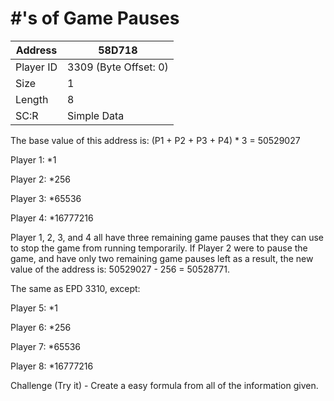 #  #'s of Game Pauses
Address   | 58D718
----------|-------------
Player ID | 3309 (Byte Offset: 0)
Size 	  | 1
Length 	  | 8
SC:R      | Simple Data

The base value of this address is: (P1 + P2 + P3 + P4) * 3 = 50529027

Player 1: *1 
Player 2: *256 
Player 3: *65536 
Player 4: *16777216 

Player 1, 2, 3, and 4 all have three remaining game pauses that they can use to stop the game from running temporarily. If Player 2 were to pause the game, and have only two remaining game pauses left as a result, the new value of the address is: 50529027 - 256 = 50528771.

The same as EPD 3310, except: 

Player 5: *1 
Player 6: *256 
Player 7: *65536 
Player 8: *16777216 

Challenge (Try it) - Create a easy formula from all of the information given.
